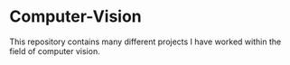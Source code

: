 # Computer-Vision

This repository contains many different projects I have worked within the field of computer vision. 